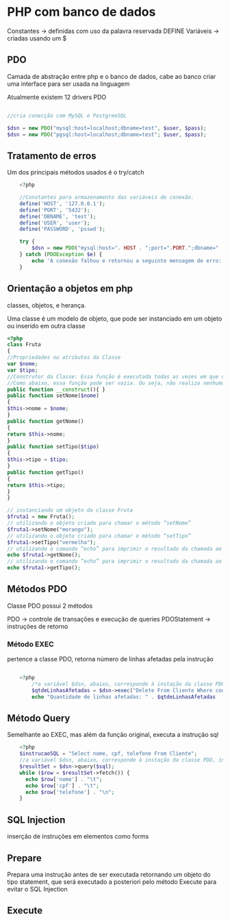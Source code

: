 # PHP com banco de dados

Constantes -> definidas com uso da palavra reservada DEFINE 
Variáveis -> criadas usando um $

## PDO 

Camada de abstração entre php e o banco de dados, cabe ao banco criar uma interface para ser usada na linguagem

Atualmente existem 12 drivers PDO 

```php

//cria conecção com MySQL e PostgreeSQL  

$dsn = new PDO("mysql:host=localhost;dbname=test", $user, $pass);
$dsn = new PDO("pgsql:host=localhost;dbname=test"; $user, $pass);

```

## Tratamento de erros

Um dos principais métodos usados é o try/catch

```php
    <?php

    //Constantes para armazenamento das variáveis de conexão.
    define('HOST', '127.0.0.1');
    define('PORT', '5432');
    define('DBNAME', 'test');
    define('USER', 'user');
    define('PASSWORD', 'psswd');

    try {
        $dsn = new PDO("mysql:host=". HOST . ";port=".PORT.";dbname=" . DBNAME .";user=" . USER . ";password=" . PASSWORD);
    } catch (PDOException $e) {
        echo 'A conexão falhou e retornou a seguinte mensagem de erro: ' .$e->getMessage();
    }

```

## Orientação a objetos em php

classes, objetos, e herança. 

Uma classe é um modelo de objeto, que pode ser instanciado em um objeto ou inserido em outra classe

```php
<?php
class Fruta
{
//Propriedades ou atributos da Classe
var $nome;
var $tipo;
//Construtor da Classe: Essa função é executada todas as vezes em que uma instância da classe é criada.
//Como abaixo, essa função pode ser vazia. Ou seja, não realiza nenhuma ação.
public function __construct(){ }
public function setNome($nome)
{
$this->nome = $nome;
}
public function getNome()
{
return $this->nome;
}
public function setTipo($tipo)
{
$this->tipo = $tipo;
}
public function getTipo()
{
return $this->tipo;
}
}

// instanciando um objeto da classe Fruta
$fruta1 = new Fruta(); 
// utilizando o objeto criado para chamar o método “setNome”
$fruta1->setNome("morango"); 
// utilizando o objeto criado para chamar o método “setTipo”
$fruta1->setTipo("vermelha");
// utilizando o comando “echo” para imprimir o resultado da chamada ao método “getNome” 
echo $fruta1->getNome(); 
// utilizando o comando “echo” para imprimir o resultado da chamada ao método “getTipo” 
echo $fruta1->getTipo();

```

## Métodos PDO 

Classe PDO possui 2 métodos 

PDO -> controle de transações e execução de queries 
PDOStatement -> instruções de retorno 

### Método EXEC 

pertence a classe PDO, retorna número de linhas afetadas pela instrução 
```php

    <?php
        /*a variável $dsn, abaixo, corresponde à instação da classe PDO, inicializada na conexão com o BD*/
        $qtdeLinhasAfetadas = $dsn->exec("Delete From Cliente Where codigo_cliente = 1");
        echo "Quantidade de linhas afetadas: " . $qtdeLinhasAfetadas

```

## Método Query 

Semelhante ao EXEC, mas além da função original, executa a instrução sql 
```php
    <?php
    $instrucaoSQL = "Select nome, cpf, telefone From Cliente";
    //a variável $dsn, abaixo, corresponde à instação da classe PDO, inicializada na conexão com o BD
    $resultSet = $dsn->query($sql);
    while ($row = $resultSet->fetch()) {
      echo $row['nome'] . "\t";
      echo $row['cpf'] . "\t";
      echo $row['telefone'] . "\n";
    }
```

## SQL Injection 

inserção de instruções em elementos como forms 

## Prepare 

Prepara uma instruçâo antes de ser executada retornando um objeto do tipo statement, que será executado a posteriori pelo método Execute para evitar o SQL Injection

## Execute 


